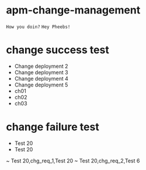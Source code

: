 # apm-change-management
`How you doin?`
`Hey Pheebs!`

# change success test
* Change deployment 2
* Change deployment 3
* Change deployment 4
* Change deployment 5
* ch01
* ch02
* ch03
# change failure test
* Test 20
* Test 20

~ Test 20,chg_req_1,Test 20
~ Test 20,chg_req_2,Test 6
